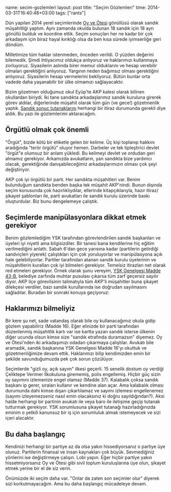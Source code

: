 name: secim-gozlemleri
layout: post
title: "Seçim Gözlemleri"
time: 2014-03-31T16:40:48+03:00
tags: ["rants"]


Dün yapılan 2014 yerel seçimlerinde [Oy ve Ötesi](http://www.oyveotesi.org/) gönüllüsü olarak sandık müşahitliği yaptım. Aynı zamanda okulda bulunan 18 sandık için 18 ayrı gönüllü bulduk ve koordine ettik. Seçim sonuçları her ne kadar bir çok arkadaşım için biraz hayal kırıklığı olsa da ben kısa sürede iyimserliğe geri döndüm.

Milletimize tüm haklar istenmeden, önceden verildi. O yüzden değerini bilemedik. Şimdi ihtiyacımız oldukça anlıyoruz ve haklarımızı kullanmaya zorluyoruz. Siyasilerin aslında birer memur olduklarını ve hesap verebilir olmaları gerektiğini anlıyoruz. Yargının neden bağımsız olması gerektiğini anlıyoruz. Siyasilerin hesap vermelerini bekliyoruz. Bütün bunlar orta vadede daha yaşanabilir bir ülke olmamızı sağlayacaktır.

Bizim gözetmen olduğumuz okul Eyüp'te AKP kalesi olarak bilinen okullardan biriydi. İki tane sandıkta arkadaşlarımız sandık kuruluna girerek görev aldılar, diğerlerinde müşahit olarak tüm gün (ve gece!) gözetmenlik yaptık. [Sandık sonuç tutanaklarını](https://drive.google.com/folderview?id=0B3_LBBe4LSVuMFhDVTBPYVhGLWc&usp=drive_web) herhangi bir itiraz durumunda gerekli diye aldık. Bu yazı ile gözlemlerimi aktaracağım.

Örgütlü olmak çok önemli
-----------------------

"Örgüt", bizde kötü bir etiketle gelen bir kelime. Üç kişi toplanıp hakkını aradığında "terör örgütü" oluyor hemen. Darbeler ve tek tipleştirici devlet "örgüt"e olumsuz bir anlam yükledi. Bu kelimeyi devlet ve ordudan geri almamız gerekiyor. Arkamızda avukatların, yan sandıkta bize yardımcı olacak, gerektiğinde danışabileceğimiz arkadaşlarımızın olması çok şeyi değiştiriyor.

AKP çok iyi örgütlü bir parti. Her sandıkta müşahitleri var. Benim bulunduğum sandıkta benden başka tek müşahit AKP'nindi. Bunun dışında seçim konusunda çok hazırlıklıydılar, ellerinde kitapçıklarıyla, hazır itiraz/şikayet şablonları ile, parti avukatları ile sandık kurulu üzerinde baskı oluşturdular. Biz bunu dengelemeye çalıştık.

Seçimlerde manipülasyonlara dikkat etmek gerekiyor
--------------------------------------------------

Benim gözlemlediğim YSK tarafından görevlendirilen sandık başkanları ve üyeleri iyi niyetli ama bilgisizdiler. Bir tanesi bana kendilerine hiç eğitim verilmediğini anlattı. Sabah 6'dan gece yarısına kadar (partilerin getirdiği sandviçleri yiyerek) çalıştıkları için çok yoruluyorlar ve manipülasyona açık hale gelebiliyorlar. Partiler tarafından atanan sandık kurulu üyelerinin ve müşahitlerin kuralları çok iyi bilmeleri gerekiyor. Temelsiz itirazları net olarak red etmeleri gerekiyor. Örnek olarak şunu vereyim, [YSK Genelgesi Madde 43-B](http://www.resmigazete.gov.tr/eskiler/2014/01/20140111-3.htm), belediye zarfında muhtar pusulası çıkarsa tüm zarf geçersiz sayılır diyor. AKP ilçe görevlisinin talimatıyla tüm AKP'li müşahitler buna şikayet dilekçesi verdiler, bazı sandık kurullarında ise doğrudan sayılmasını sağladılar. Buradan bir sonraki konuya geçiyoruz:

Haklarımızı bilmeliyiz
----------------------

Bir kere şu net, sade vatandaş olarak bile oy kullanacağımız okula gidip gözlem yapabiliriz (Madde 16). Eğer elinizde bir parti tarafından düzenlenmiş müşahitlik kartı var ise kartta yazan sandık isterse ülkenin diğer ucunda olsun kimse size "sandık etrafında duramazsın" diyemez. Oy ve Ötesi'nden iki arkadaşımızı odadan çıkarmaya çalıştılar. Avukatı bile aramadık, sandık başkanına YSK Genelgesi Madde 16'yı okuttuk ve gözetmenliğimize devam ettik. Haklarımızı bilip kendimizden emin bir şekilde savunduğumuzda pek çok sorun çözülüyor.

Seçimlerde "gizli oy, açık sayım" ilkesi geçerli. 15 senelik dostum oy verdiği Çeliktepe Verimer İlkokuluna girememiş, polis engellemiş. Hiçbir güç sizin oy sayımını izlemenize engel olamaz (Madde 37). Kalabalık çoksa sandık başkanı ip gerer, sıraları kullanır ve kendine alan açar. Ama kalabalık olması durumunda dahi kimse dışarı çıkartılamaz ve sayımı izlemesi engellenemez (sayımı izleyemezseniz nasıl emin olacaksınız ki doğru sayıldığından?). Aksi halde herhangi bir partinin avukatı ile veya baro ile iletişime geçip tutanak tutturmak gerekiyor. YSK sorumlusuna şikayet tutanağı hazırladığınızda eminim o yetkili kanunsuz bir iş için sorumluluk almak istemeyecek ve sizi içeri alacaktır.

Bu daha başlangıç
-----------------

Kendinizi herhangi bir partiye az da olsa yakın hissediyorsanız o partiye üye olunuz. Partilerin finansal ve insan kaynakları çok büyük. Sevmediğiniz yönlerini ise değiştirmeye çalışın. Lobi yapın. Eğer hiçbir partiye yakın hissetmiyorsanız Oy ve Ötesi gibi sivil toplum kuruluşlarına üye olun, şikayet etmek yerine bir el de siz verin.

Önümüzde iki seçim daha var. "Onlar da zaten son seçimler olur" diyerek sizi korkutmayacağım. Ama bu daha başlangıç mücadeleye devam.

